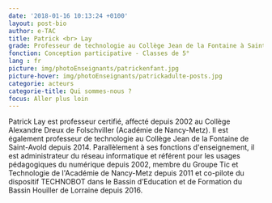 ```yaml
---
date: '2018-01-16 10:13:24 +0100'
layout: post-bio
author: e-TAC
title: Patrick <br> Lay
grade: Professeur de technologie au Collège Jean de la Fontaine à Saint-Avold
fonction: Conception participative - Classes de 5°
lang : fr
picture: img/photoEnseignants/patrickenfant.jpg
picture-hover: img/photoEnseignants/patrickadulte-posts.jpg
categorie: acteurs
categorie-title: Qui sommes-nous ?
focus: Aller plus loin
---
```



Patrick Lay est professeur certifié, affecté depuis 2002 au Collège Alexandre Dreux de Folschviller (Académie de Nancy-Metz). Il est également professeur de technologie au Collège Jean de la Fontaine de Saint-Avold depuis 2014. Parallèlement à ses fonctions d'enseignement, il est administrateur du réseau informatique et référent pour les usages pédagogiques du numérique depuis 2002, membre du Groupe Tic et Technologie de l'Académie de Nancy-Metz depuis 2011 et co-pilote du dispositif TECHNOBOT dans le Bassin d’Education et de Formation du Bassin Houiller de Lorraine depuis 2016.

